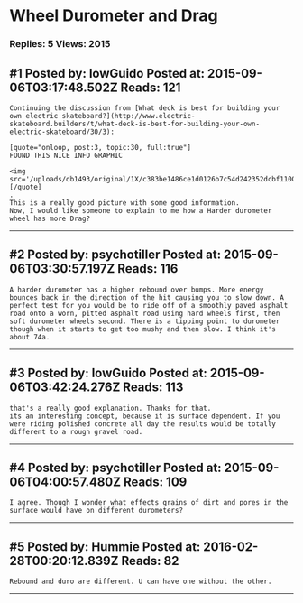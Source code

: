 # Wheel Durometer and Drag

### Replies: 5 Views: 2015

## \#1 Posted by: lowGuido Posted at: 2015-09-06T03:17:48.502Z Reads: 121

```
Continuing the discussion from [What deck is best for building your own electric skateboard?](http://www.electric-skateboard.builders/t/what-deck-is-best-for-building-your-own-electric-skateboard/30/3):

[quote="onloop, post:3, topic:30, full:true"]
FOUND THIS NICE INFO GRAPHIC

<img src='/uploads/db1493/original/1X/c383be1486ce1d0126b7c54d242352dcbf1100f1.jpg'>
[/quote]
.
This is a really good picture with some good information.
Now, I would like someone to explain to me how a Harder durometer wheel has more Drag?
```

---
## \#2 Posted by: psychotiller Posted at: 2015-09-06T03:30:57.197Z Reads: 116

```
A harder durometer has a higher rebound over bumps. More energy bounces back in the direction of the hit causing you to slow down. A perfect test for you would be to ride off of a smoothly paved asphalt road onto a worn, pitted asphalt road using hard wheels first, then soft durometer wheels second. There is a tipping point to durometer though when it starts to get too mushy and then slow. I think it's about 74a.
```

---
## \#3 Posted by: lowGuido Posted at: 2015-09-06T03:42:24.276Z Reads: 113

```
that's a really good explanation. Thanks for that.
its an interesting concept, because it is surface dependent. If you were riding polished concrete all day the results would be totally different to a rough gravel road.
```

---
## \#4 Posted by: psychotiller Posted at: 2015-09-06T04:00:57.480Z Reads: 109

```
I agree. Though I wonder what effects grains of dirt and pores in the surface would have on different durometers?
```

---
## \#5 Posted by: Hummie Posted at: 2016-02-28T00:20:12.839Z Reads: 82

```
Rebound and duro are different. U can have one without the other.
```

---
